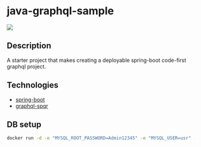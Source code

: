 # java-graphql-sample

<p>
<a href="https://twitter.com/hardyscchk"><img src="https://img.shields.io/twitter/follow/hardyscchk.svg?style=social&label=Follow"></a>
</p>

## Description

A starter project that makes creating a deployable spring-boot code-first graphql project.

## Technologies

- [spring-boot](https://spring.io/projects/spring-boot)
- [graphql-spqr](https://github.com/leangen/graphql-spqr)

## DB setup
```bash
docker run -d -e "MYSQL_ROOT_PASSWORD=Admin12345" -e "MYSQL_USER=usr" -e "MYSQL_PASSWORD=User12345" -e "MYSQL_DATABASE=development" -p 3306:3306 --name some-mysql bitnami/mysql:5.7.27
```

